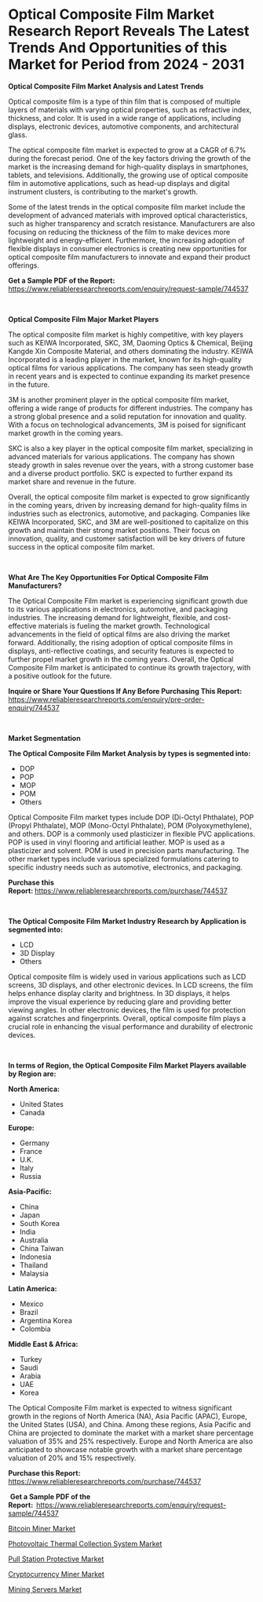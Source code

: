 <p><h1>Optical Composite Film Market Research Report Reveals The Latest Trends And Opportunities of this Market for Period from 2024 - 2031</h1></p><p><strong>Optical Composite Film Market Analysis and Latest Trends</strong></p>
<p><p>Optical composite film is a type of thin film that is composed of multiple layers of materials with varying optical properties, such as refractive index, thickness, and color. It is used in a wide range of applications, including displays, electronic devices, automotive components, and architectural glass.</p><p>The optical composite film market is expected to grow at a CAGR of 6.7% during the forecast period. One of the key factors driving the growth of the market is the increasing demand for high-quality displays in smartphones, tablets, and televisions. Additionally, the growing use of optical composite film in automotive applications, such as head-up displays and digital instrument clusters, is contributing to the market's growth.</p><p>Some of the latest trends in the optical composite film market include the development of advanced materials with improved optical characteristics, such as higher transparency and scratch resistance. Manufacturers are also focusing on reducing the thickness of the film to make devices more lightweight and energy-efficient. Furthermore, the increasing adoption of flexible displays in consumer electronics is creating new opportunities for optical composite film manufacturers to innovate and expand their product offerings.</p></p>
<p><strong>Get a Sample PDF of the Report:&nbsp;</strong> <a href="https://www.reliableresearchreports.com/enquiry/request-sample/744537">https://www.reliableresearchreports.com/enquiry/request-sample/744537</a></p>
<p>&nbsp;</p>
<p><strong>Optical Composite Film Major Market Players</strong></p>
<p><p>The optical composite film market is highly competitive, with key players such as KEIWA Incorporated, SKC, 3M, Daoming Optics & Chemical, Beijing Kangde Xin Composite Material, and others dominating the industry. KEIWA Incorporated is a leading player in the market, known for its high-quality optical films for various applications. The company has seen steady growth in recent years and is expected to continue expanding its market presence in the future.</p><p>3M is another prominent player in the optical composite film market, offering a wide range of products for different industries. The company has a strong global presence and a solid reputation for innovation and quality. With a focus on technological advancements, 3M is poised for significant market growth in the coming years.</p><p>SKC is also a key player in the optical composite film market, specializing in advanced materials for various applications. The company has shown steady growth in sales revenue over the years, with a strong customer base and a diverse product portfolio. SKC is expected to further expand its market share and revenue in the future.</p><p>Overall, the optical composite film market is expected to grow significantly in the coming years, driven by increasing demand for high-quality films in industries such as electronics, automotive, and packaging. Companies like KEIWA Incorporated, SKC, and 3M are well-positioned to capitalize on this growth and maintain their strong market positions. Their focus on innovation, quality, and customer satisfaction will be key drivers of future success in the optical composite film market.</p></p>
<p>&nbsp;</p>
<p><strong>What Are The Key Opportunities For Optical Composite Film Manufacturers?</strong></p>
<p><p>The Optical Composite Film market is experiencing significant growth due to its various applications in electronics, automotive, and packaging industries. The increasing demand for lightweight, flexible, and cost-effective materials is fueling the market growth. Technological advancements in the field of optical films are also driving the market forward. Additionally, the rising adoption of optical composite films in displays, anti-reflective coatings, and security features is expected to further propel market growth in the coming years. Overall, the Optical Composite Film market is anticipated to continue its growth trajectory, with a positive outlook for the future.</p></p>
<p><strong>Inquire or Share Your Questions If Any Before Purchasing This Report:</strong> <a href="https://www.reliableresearchreports.com/enquiry/pre-order-enquiry/744537">https://www.reliableresearchreports.com/enquiry/pre-order-enquiry/744537</a></p>
<p>&nbsp;</p>
<p><strong>Market Segmentation</strong></p>
<p><strong>The Optical Composite Film Market Analysis by types is segmented into:</strong></p>
<p><ul><li>DOP</li><li>POP</li><li>MOP</li><li>POM</li><li>Others</li></ul></p>
<p><p>Optical Composite Film market types include DOP (Di-Octyl Phthalate), POP (Propyl Phthalate), MOP (Mono-Octyl Phthalate), POM (Polyoxymethylene), and others. DOP is a commonly used plasticizer in flexible PVC applications. POP is used in vinyl flooring and artificial leather. MOP is used as a plasticizer and solvent. POM is used in precision parts manufacturing. The other market types include various specialized formulations catering to specific industry needs such as automotive, electronics, and packaging.</p></p>
<p><strong>Purchase this Report:&nbsp;</strong><a href="https://www.reliableresearchreports.com/purchase/744537">https://www.reliableresearchreports.com/purchase/744537</a></p>
<p>&nbsp;</p>
<p><strong>The Optical Composite Film Market Industry Research by Application is segmented into:</strong></p>
<p><ul><li>LCD</li><li>3D Display</li><li>Others</li></ul></p>
<p><p>Optical composite film is widely used in various applications such as LCD screens, 3D displays, and other electronic devices. In LCD screens, the film helps enhance display clarity and brightness. In 3D displays, it helps improve the visual experience by reducing glare and providing better viewing angles. In other electronic devices, the film is used for protection against scratches and fingerprints. Overall, optical composite film plays a crucial role in enhancing the visual performance and durability of electronic devices.</p></p>
<p>&nbsp;</p>
<p><strong>In terms of Region, the Optical Composite Film Market Players available by Region are:</strong></p>
<p>
    <p> <strong> North America: </strong>
        <ul>
            <li>United States</li>
            <li>Canada</li>
        </ul>
        </p> 
    <p> <strong> Europe: </strong>
        <ul>
            <li>Germany</li>
            <li>France</li>
            <li>U.K.</li>
            <li>Italy</li>
            <li>Russia</li>
        </ul>
        </p> 
    <p> <strong> Asia-Pacific: </strong>
        <ul>
            <li>China</li>
            <li>Japan</li>
            <li>South Korea</li>
            <li>India</li>
            <li>Australia</li>
            <li>China Taiwan</li>
            <li>Indonesia</li>
            <li>Thailand</li>
            <li>Malaysia</li>
        </ul>
        </p> 
    <p> <strong> Latin America: </strong>
        <ul>
            <li>Mexico</li>
            <li>Brazil</li>
            <li>Argentina Korea</li>
            <li>Colombia</li>
        </ul>
        </p> 
    <p> <strong> Middle East & Africa: </strong>
        <ul>
            <li>Turkey</li>
            <li>Saudi</li>
            <li>Arabia</li>
            <li>UAE</li>
            <li>Korea</li>
        </ul>
    </p>
    </p>
<p><p>The Optical Composite Film market is expected to witness significant growth in the regions of North America (NA), Asia Pacific (APAC), Europe, the United States (USA), and China. Among these regions, Asia Pacific and China are projected to dominate the market with a market share percentage valuation of 35% and 25% respectively. Europe and North America are also anticipated to showcase notable growth with a market share percentage valuation of 20% and 15% respectively.</p></p>
<p><strong>Purchase this Report: </strong><a href="https://www.reliableresearchreports.com/purchase/744537">https://www.reliableresearchreports.com/purchase/744537</a></p>
<p>&nbsp;<strong>Get a Sample PDF of the Report:&nbsp;&nbsp;</strong><a href="https://www.reliableresearchreports.com/enquiry/request-sample/744537">https://www.reliableresearchreports.com/enquiry/request-sample/744537</a></p>
<p><strong></strong></p>
<p><p><a href="https://faithful-glue-af3.notion.site/Bitcoin-Miner-Market-Insights-Market-Players-and-Forecast-Till-2031-13bcf16937564eb2a4d928c18e591789">Bitcoin Miner Market</a></p><p><a href="https://view.publitas.com/reportprime-1/photovoltaic-thermal-collection-system-market-centers-on-aspects-such-as-market-growth-market-share-market-opportunity-and-projected-forecasts-spanning-from-2024-to-2031/">Photovoltaic Thermal Collection System Market</a></p><p><a href="https://view.publitas.com/reportprime-1/pull-station-protective-market-analysis-and-market-size-global-industry-overview-market-segmentation-and-forecast-2024-to-2031/">Pull Station Protective Market</a></p><p><a href="https://chivalrous-flock-a86.notion.site/Cryptocurrency-Miner-Market-Size-Growth-and-Forecast-from-2024-2031-b90e1a7230cd4778b0dc560291c6af0d">Cryptocurrency Miner Market</a></p><p><a href="https://angry-finch-aaf.notion.site/Mining-Servers-Market-Analysis-and-Market-Size-Global-Industry-Overview-Market-Segmentation-and-Fo-0d34fda6c9b54bdba2bc42706f1d6422">Mining Servers Market</a></p></p>